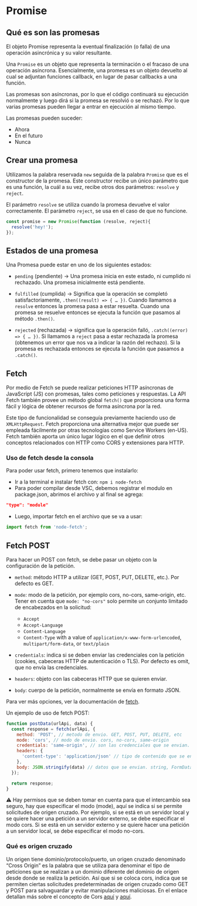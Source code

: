 # Promise

## Qué es son las promesas
El objeto Promise representa la eventual finalización (o falla) de una operación asincrónica y su valor resultante.

Una `Promise`  es un objeto que representa la terminación o el fracaso de una operación asíncrona. Esencialmente, una promesa es un objeto devuelto al cual se adjuntan funciones callback, en lugar de pasar callbacks a una función.

Las promesas son asíncronas, por lo que el código continuará su ejecución normalmente y luego dirá si la promesa se resolvió o se rechazó. Por lo que varias promesas pueden llegar a entrar en ejecución al mismo tiempo.

Las promesas pueden suceder:
- Ahora
- En el futuro
- Nunca


## Crear una promesa
Utilizamos la palabra reservada `new` seguida de la palabra `Promise` que es el constructor de la promesa. Este constructor recibe un único parámetro que es una función, la cuál a su vez, recibe otros dos parámetros: `resolve` y `reject`.

El parámetro `resolve` se utiliza cuando la promesa devuelve el valor correctamente.
El parámetro `reject`, se usa en el caso de que no funcione.

```js
const promise = new Promise(function (resolve, reject){
  resolve('hey!');
});
```

## Estados de una promesa
Una Promesa puede estar en uno de los siguientes estados:
- `pending` (pendiente) → Una promesa inicia en este estado, ni cumplido ni rechazado. Una promesa inicialmente está pendiente.

- `fulfilled` (cumplida) → Significa que la operación se completó satisfactoriamente, `.then((result) => { … })`. Cuando llamamos a `resolve` entonces la promesa pasa a estar resuelta. Cuando una promesa se resuelve entonces se ejecuta la función que pasamos al método `.then()`.

- `rejected` (rechazada) → significa que la operación falló, `.catch((error) => { … })`. Si llamamos a `reject` pasa a estar rechazada la promesa (obtenemos un error que nos va a indicar la razón del rechazo). Si la promesa es rechazada entonces se ejecuta la función que pasamos a `.catch()`.

## Fetch
Por medio de Fetch se puede realizar peticiones HTTP asíncronas de JavaScript (JS) con promesas, tales como peticiones y respuestas. La API Fetch también provee un método global `fetch()` que proporciona una forma fácil y lógica de obtener recursos de forma asíncrona por la red.

Este tipo de funcionalidad se conseguía previamente haciendo uso de `XMLHttpRequest`. Fetch proporciona una alternativa mejor que puede ser empleada fácilmente por otras tecnologías como Service Workers (en-US). Fetch también aporta un único lugar lógico en el que definir otros conceptos relacionados con HTTP como CORS y extensiones para HTTP.

### Uso de fetch desde la consola
Para poder usar fetch, primero tenemos que instalarlo:
- Ir a la terminal e instalar fetch con: `npm i node-fetch`
- Para poder compilar desde VSC, debemos registrar el modulo en package.json, abrimos el archivo y al final se agrega:

```json
"type": "module"
```

- Luego, importar fetch en el archivo que se va a usar:

```js
import fetch from 'node-fetch';
```

## Fetch POST
Para hacer un POST con fetch, se debe pasar un objeto con la configuración de la petición.
- `method`: método HTTP a utilizar (GET, POST, PUT, DELETE, etc.). Por defecto es GET.
- `mode`: modo de la petición, por ejemplo cors, no-cors, same-origin, etc. Tener en cuenta que `mode: "no-cors"` solo permite un conjunto limitado de encabezados en la solicitud:
  - `Accept`
  - `Accept-Language`
  - `Content-Language`
  - `Content-Type` with a value of `application/x-www-form-urlencoded`, `multipart/form-data`, or `text/plain`

- `credentials`: indica si se deben enviar las credenciales con la petición (cookies, cabeceras HTTP de autenticación o TLS). Por defecto es omit, que no envía las credenciales.
- `headers`: objeto con las cabeceras HTTP que se quieren enviar.
- `body`: cuerpo de la petición, normalmente se envía en formato JSON.

Para ver más opciones, ver la documentación de [fetch](https://developer.mozilla.org/en-US/docs/Web/API/fetch).

Un ejemplo de uso de fetch POST:

```js
function postData(urlApi, data) {
  const response = fetch(urlApi, {
    method: 'POST', // metodo de envio. GET, POST, PUT, DELETE, etc
    mode: 'cors', // modo de envio. cors, no-cors, same-origin
    credentials: 'same-origin', // son las credenciales que se envian. omit, same-origin
    headers: {
      'content-type': 'application/json' // tipo de contenido que se envia, en caso de ser un blog de datos, archivos, etc., tendriamos que cambiar el tipo de contenido. application/json, multipart/form-data, text/plain, etc
    },
    body: JSON.stringify(data) // datos que se envian. string, FormData, Blob, BufferSource, URLSearchParams, etc
  });

  return response;
}
```

⚠️ Hay permisos que se deben tomar en cuenta para que el intercambio sea seguro, hay que especificar el modo (mode), aquí se indica si se permite solicitudes de origen cruzado. Por ejemplo, si se está en un servidor local y se quiere hacer una petición a un servidor externo, se debe especificar el modo cors. Si se está en un servidor externo y se quiere hacer una petición a un servidor local, se debe especificar el modo no-cors.

### Qué es origen cruzado
Un origen tiene dominio/protocolo/puerto, un origen cruzado denominado “Cross Origin” es la palabra que se utiliza para denominar el tipo de peticiones que se realizan a un dominio diferente del dominio de origen desde donde se realiza la petición.
Así que si se coloca cors, indica que se permiten ciertas solicitudes predeterminadas de origen cruzado como GET y POST para salvaguardar y evitar manipulaciones maliciosas. En el enlace detallan más sobre el concepto de Cors [aquí](https://javascript.info/fetch-crossorigin) y [aquí](https://developer.mozilla.org/en-US/docs/Glossary/CORS).